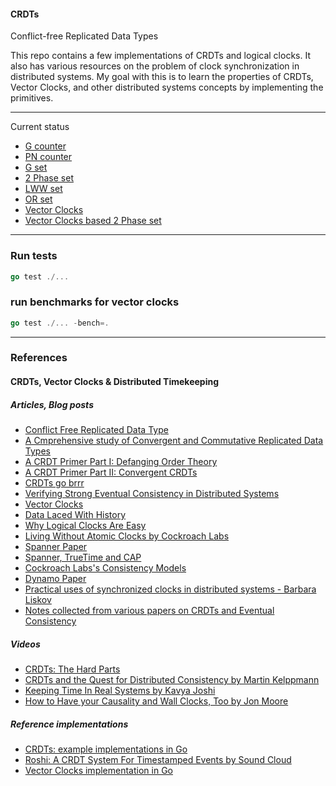 #### CRDTs
Conflict-free Replicated Data Types

This repo contains a few implementations of CRDTs and logical clocks. It also has various resources on the problem of clock synchronization in distributed systems. My goal with this is to learn the properties of CRDTs, Vector Clocks, and other distributed systems concepts by implementing the primitives.




--- 

Current status

- [G counter](https://github.com/avichalp/crdts/blob/master/crdts/gcounter.go)
- [PN counter](https://github.com/avichalp/crdts/blob/master/crdts/pncounter.go)
- [G set](https://github.com/avichalp/crdts/blob/master/crdts/gset.go)
- [2 Phase set](https://github.com/avichalp/crdts/blob/master/crdts/2pset.go)
- [LWW set](https://github.com/avichalp/crdts/blob/master/crdts/lwwset.go)
- [OR set](https://github.com/avichalp/crdts/blob/master/crdts/orset.go)
- [Vector Clocks](https://github.com/avichalp/crdts/tree/master/vector_clocks)
- [Vector Clocks based 2 Phase set](https://github.com/avichalp/crdts/blob/master/crdts/v2pset.go)

---

### Run tests 
```go
go test ./...
```

### run benchmarks for vector clocks
```go
go test ./... -bench=.
```

---
### References

#### CRDTs, Vector Clocks & Distributed Timekeeping

##### Articles, Blog posts
- [Conflict Free Replicated Data Type](https://en.wikipedia.org/wiki/Conflict-free_replicated_data_type)
- [A Cmprehensive study of Convergent and Commutative Replicated Data Types](https://hal.inria.fr/inria-00555588/document)
- [A CRDT Primer Part I: Defanging Order Theory](http://jtfmumm.com/blog/2015/11/17/crdt-primer-1-defanging-order-theory/)
- [A CRDT Primer Part II: Convergent CRDTs](http://jtfmumm.com/blog/2015/11/24/crdt-primer-2-convergent-crdts/)
- [CRDTs go brrr](https://josephg.com/blog/crdts-go-brrr/)
- [Verifying Strong Eventual Consistency in Distributed
Systems](https://martin.kleppmann.com/papers/crdt-isabelle-oopsla17.pdf)
- [Vector Clocks](https://sookocheff.com/post/time/vector-clocks/)
- [Data Laced With History](http://archagon.net/blog/2018/03/24/data-laced-with-history/)
- [Why Logical Clocks Are Easy](https://queue.acm.org/detail.cfm?id=2917756)
- [Living Without Atomic Clocks by Cockroach Labs](https://www.cockroachlabs.com/blog/living-without-atomic-clocks/)
- [Spanner Paper](https://storage.googleapis.com/pub-tools-public-publication-data/pdf/65b514eda12d025585183a641b5a9e096a3c4be5.pdf)
- [Spanner, TrueTime and CAP](https://research.google/pubs/pub45855/)
- [Cockroach Labs's Consistency Models](https://www.cockroachlabs.com/blog/consistency-model/)
- [Dynamo Paper](https://www.allthingsdistributed.com/files/amazon-dynamo-sosp2007.pdf)
- [Practical uses of synchronized clocks in distributed systems - Barbara Liskov](https://dl.acm.org/doi/pdf/10.1145/112600.112601)
- [Notes collected from various papers on CRDTs and Eventual Consistency](https://github.com/pfrazee/crdt_notes)

##### Videos
- [CRDTs: The Hard Parts](https://www.youtube.com/watch?v=x7drE24geUw)
- [CRDTs and the Quest for Distributed Consistency by Martin Kelppmann](https://www.youtube.com/watch?v=B5NULPSiOGw)
- [Keeping Time In Real Systems by Kavya Joshi](https://www.youtube.com/watch?v=BRvj8PykSc4)
- [How to Have your Causality and Wall Clocks, Too by Jon Moore](https://www.youtube.com/watch?v=YqNGbvFHoKM)


##### Reference implementations
- [CRDTs: example implementations in Go](https://github.com/neurodrone/crdt)
- [Roshi: A CRDT System For Timestamped Events by Sound Cloud](https://developers.soundcloud.com/blog/roshi-a-crdt-system-for-timestamped-events)
- [Vector Clocks implementation in Go](https://github.com/aprimadi/vector-clock)

